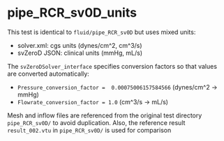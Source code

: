 # pipe_RCR_sv0D_units

This test is identical to `fluid/pipe_RCR_sv0D` but uses mixed units:

- solver.xml: cgs units (dynes/cm^2, cm^3/s)
- svZeroD JSON: clinical units (mmHg, mL/s)

The `svZeroDSolver_interface` specifies conversion factors so that values are converted automatically:

- `Pressure_conversion_factor =  0.00075006157584566` (dynes/cm^2 -> mmHg)
- `Flowrate_conversion_factor = 1.0` (cm^3/s -> mL/s)

Mesh and inflow files are referenced from the original test directory `pipe_RCR_sv0D/` to avoid duplication.
Also, the reference result `result_002.vtu` in `pipe_RCR_sv0D/` is used for comparison
